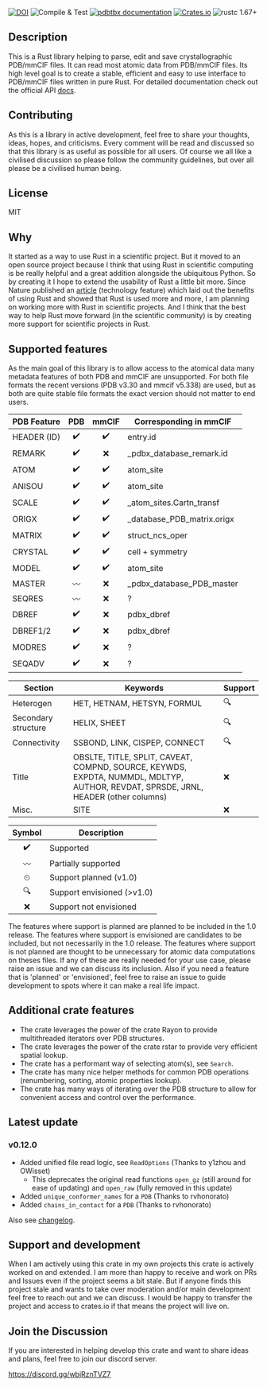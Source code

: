 [![DOI](https://zenodo.org/badge/DOI/10.5281/zenodo.4671031.svg)](https://doi.org/10.5281/zenodo.4671031)
![Compile & Test](https://github.com/douweschulte/pdbtbx/actions/workflows/rust.yml/badge.svg)
[![pdbtbx documentation](https://docs.rs/pdbtbx/badge.svg)](https://docs.rs/pdbtbx)
[![Crates.io](https://img.shields.io/crates/v/pdbtbx.svg)](https://crates.io/crates/pdbtbx)
![rustc 1.67+](https://img.shields.io/badge/msrv-rustc_1.67+-red.svg)

## Description
This is a Rust library helping to parse, edit and save crystallographic PDB/mmCIF files. It can read most atomic data from PDB/mmCIF files. Its high level goal is to create a stable, efficient and easy to use interface to PDB/mmCIF files written in pure Rust. For detailed documentation check out the official API [docs](https://docs.rs/pdbtbx/0.12.0/pdbtbx/).

## Contributing
As this is a library in active development, feel free to share your thoughts, ideas, hopes, and criticisms. Every comment will be read and discussed so that this library is as useful as possible for all users. Of course we all like a civilised discussion so please follow the community guidelines, but over all please be a civilised human being.

## License
MIT

## Why
It started as a way to use Rust in a scientific project. But it moved to an open source project because I think that using Rust in scientific computing is be really helpful and a great addition alongside the ubiquitous Python. So by creating it I hope to extend the usability of Rust a little bit more. Since Nature published an [article](https://www.nature.com/articles/d41586-020-03382-2) (technology feature) which laid out the benefits of using Rust and showed that Rust is used more and more, I am planning on working more with Rust in scientific projects. And I think that the best way to help Rust move forward (in the scientific community) is by creating more support for scientific projects in Rust.

## Supported features
As the main goal of this library is to allow access to the atomical data many metadata features of both PDB and mmCIF are unsupported. For both file formats the recent versions (PDB v3.30 and mmcif v5.338) are used, but as both are quite stable file formats the exact version should not matter to end users.

| PDB   Feature |  PDB  | mmCIF | Corresponding in mmCIF     |
| ------------- | :---: | :---: | -------------------------- |
| HEADER (ID)   |   ✔️   |   ✔️   | entry.id                   |
| REMARK        |   ✔️   |   ❌   | _pdbx_database_remark.id   |
| ATOM          |   ✔️   |   ✔️   | atom_site                  |
| ANISOU        |   ✔️   |   ✔️   | atom_site                  |
| SCALE         |   ✔️   |   ✔️   | _atom_sites.Cartn_transf   |
| ORIGX         |   ✔️   |   ✔️   | _database_PDB_matrix.origx |
| MATRIX        |   ✔️   |   ✔️   | struct_ncs_oper            |
| CRYSTAL       |   ✔️   |   ✔️   | cell + symmetry            |
| MODEL         |   ✔️   |   ✔️   | atom_site                  |
| MASTER        |  〰️   |   ❌   | _pdbx_database_PDB_master  |
| SEQRES        |  〰️   |   ❌   | ?                          |
| DBREF         |   ✔️   |   ❌   | pdbx_dbref                 |
| DBREF1/2      |   ✔️   |   ❌   | pdbx_dbref                 |
| MODRES        |   ✔️   |   ❌   | ?                          |
| SEQADV        |   ✔️   |   ❌   | ?                          |

| Section             | Keywords                                                                                                                           | Support |
| ------------------- | ---------------------------------------------------------------------------------------------------------------------------------- | ------- |
| Heterogen           | HET, HETNAM, HETSYN, FORMUL                                                                                                        | 🔍       |
| Secondary structure | HELIX, SHEET                                                                                                                       | 🔍       |
| Connectivity        | SSBOND, LINK, CISPEP, CONNECT                                                                                                      | 🔍       |
| Title               | OBSLTE, TITLE, SPLIT, CAVEAT, COMPND, SOURCE, KEYWDS, EXPDTA, NUMMDL, MDLTYP, AUTHOR, REVDAT, SPRSDE, JRNL, HEADER (other columns) | ❌       |
| Misc.               | SITE                                                                                                                               | ❌       |

| Symbol | Description                |
| :----: | -------------------------- |
|   ✔️    | Supported                  |
|   〰️   | Partially supported        |
|   ⏲    | Support planned (v1.0)     |
|   🔍    | Support envisioned (>v1.0) |
|   ❌    | Support not envisioned     |

The features where support is planned are planned to be included in the 1.0 release. The features where support is envisioned are candidates to be included, but not necessarily in the 1.0 release. The features where support is not planned are thought to be unnecessary for atomic data computations on theses files. If any of these are really needed for your use case, please raise an issue and we can discuss its inclusion. Also if you need a feature that is 'planned' or 'envisioned', feel free to raise an issue to guide development to spots where it can make a real life impact.

## Additional crate features
* The crate leverages the power of the crate Rayon to provide multithreaded iterators over PDB structures.
* The crate leverages the power of the crate rstar to provide very efficient spatial lookup.
* The crate has a performant way of selecting atom(s), see `Search`.
* The crate has many nice helper methods for common PDB operations (renumbering, sorting, atomic properties lookup).
* The crate has many ways of iterating over the PDB structure to allow for convenient access and control over the performance.

## Latest update
### v0.12.0
* Added unified file read logic, see `ReadOptions` (Thanks to y1zhou and OWisset)
  - This deprecates the original read functions `open_gz` (still around for ease of updating) and `open_raw` (fully removed in this update)
* Added `unique_conformer_names` for a `PDB` (Thanks to rvhonorato)
* Added `chains_in_contact` for a `PDB` (Thanks to rvhonorato)

Also see [changelog](https://github.com/douweschulte/pdbtbx/blob/master/changelog.md).

## Support and development
When I am actively using this crate in my own projects this crate is actively worked on and extended. I am more than happy to receive and work on PRs and Issues even if the project seems a bit stale. But if anyone finds this project stale and wants to take over moderation and/or main development feel free to reach out and we can discuss. I would be happy to transfer the project and access to crates.io if that means the project will live on.

## Join the Discussion
If you are interested in helping develop this crate and want to share ideas and plans, feel free to join our discord server.

https://discord.gg/wbjRznTVZ7


